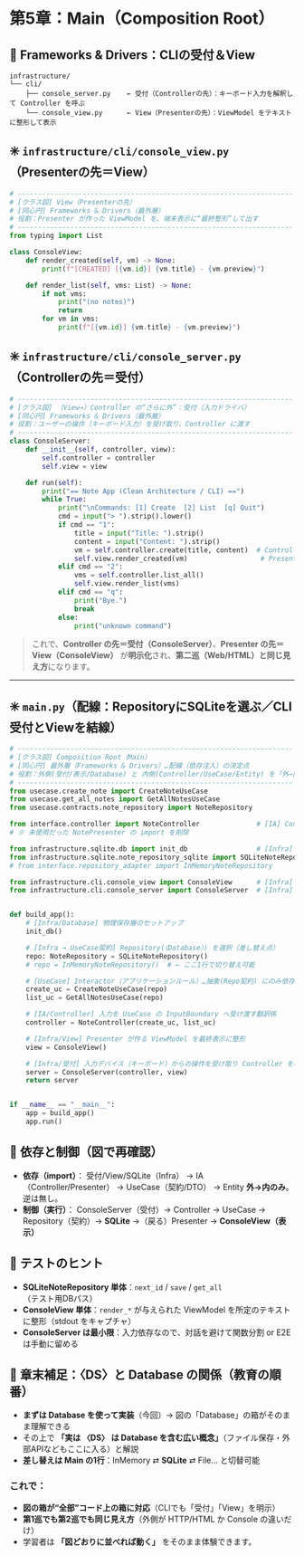 # 第5章：Main（Composition Root）


## 🧱 Frameworks & Drivers：CLIの受付＆View

```
infrastructure/
└── cli/
    ├── console_server.py    ← 受付（Controllerの先）：キーボード入力を解釈して Controller を呼ぶ
    └── console_view.py      ← View（Presenterの先）：ViewModel をテキストに整形して表示
```

## ✳️ `infrastructure/cli/console_view.py`（Presenterの先＝View）

```python
# --------------------------------------------------------------------
# [クラス図] View（Presenterの先）
# [同心円] Frameworks & Drivers（最外層）
# 役割：Presenter が作った ViewModel を、端末表示に“最終整形”して出す
# --------------------------------------------------------------------
from typing import List

class ConsoleView:
    def render_created(self, vm) -> None:
        print(f"[CREATED] [{vm.id}] {vm.title} - {vm.preview}")

    def render_list(self, vms: List) -> None:
        if not vms:
            print("(no notes)")
            return
        for vm in vms:
            print(f"[{vm.id}] {vm.title} - {vm.preview}")
```

## ✳️ `infrastructure/cli/console_server.py`（Controllerの先＝受付）

```python
# --------------------------------------------------------------------
# [クラス図] （View→）Controller の“さらに外”：受付（入力ドライバ）
# [同心円] Frameworks & Drivers（最外層）
# 役割：ユーザーの操作（キーボード入力）を受け取り、Controller に渡す
# --------------------------------------------------------------------
class ConsoleServer:
    def __init__(self, controller, view):
        self.controller = controller
        self.view = view

    def run(self):
        print("== Note App (Clean Architecture / CLI) ==")
        while True:
            print("\nCommands: [1] Create  [2] List  [q] Quit")
            cmd = input("> ").strip().lower()
            if cmd == "1":
                title = input("Title: ").strip()
                content = input("Content: ").strip()
                vm = self.controller.create(title, content)  # Controller→UseCase→Presenter→VM
                self.view.render_created(vm)                  # Presenterの先（View）
            elif cmd == "2":
                vms = self.controller.list_all()
                self.view.render_list(vms)
            elif cmd == "q":
                print("Bye.")
                break
            else:
                print("unknown command")
```

> これで、**Controller の先＝受付（ConsoleServer）**、**Presenter の先＝View（ConsoleView）** が**明示化**され、**第二巡（Web/HTML）と同じ見え方**になります。

---

## ✳️ `main.py`（配線：RepositoryにSQLiteを選ぶ／CLI受付とViewを結線）

```python
# --------------------------------------------------------------------
# [クラス図] Composition Root（Main）
# [同心円] 最外層（Frameworks & Drivers）…配線（依存注入）の決定点
# 役割：外側(受付/表示/Database) と 内側(Controller/UseCase/Entity) を「外→内」で結線
# --------------------------------------------------------------------
from usecase.create_note import CreateNoteUseCase
from usecase.get_all_notes import GetAllNotesUseCase
from usecase.contracts.note_repository import NoteRepository

from interface.controller import NoteController              # [IA] Controller（左端の箱）
# ※ 未使用だった NotePresenter の import を削除

from infrastructure.sqlite.db import init_db                 # [Infra] Database 初期化
from infrastructure.sqlite.note_repository_sqlite import SQLiteNoteRepository  # [Infra] Database 実装
# from interface.repository_adapter import InMemoryNoteRepository               # ← 差し替え例（任意）

from infrastructure.cli.console_view import ConsoleView      # [Infra] View（Presenter の先）
from infrastructure.cli.console_server import ConsoleServer  # [Infra] 受付（Controller の先）


def build_app():
    # [Infra/Database] 物理保存層のセットアップ
    init_db()

    # [Infra → UseCase契約] Repository(〈Database〉) を選択（差し替え点）
    repo: NoteRepository = SQLiteNoteRepository()
    # repo = InMemoryNoteRepository()  # ← ここ1行で切り替え可能

    # [UseCase] Interactor（アプリケーションルール）…抽象(Repo契約) にのみ依存
    create_uc = CreateNoteUseCase(repo)
    list_uc = GetAllNotesUseCase(repo)

    # [IA/Controller] 入力を UseCase の InputBoundary へ受け渡す翻訳係
    controller = NoteController(create_uc, list_uc)

    # [Infra/View] Presenter が作る ViewModel を最終表示に整形
    view = ConsoleView()

    # [Infra/受付] 入力デバイス（キーボード）からの操作を受け取り Controller を呼ぶ
    server = ConsoleServer(controller, view)
    return server


if __name__ == "__main__":
    app = build_app()
    app.run()
```


## 🔎 依存と制御（図で再確認）

* **依存（import）**：
  受付/View/SQLite（Infra） → IA（Controller/Presenter） → UseCase（契約/DTO） → Entity
  **外→内のみ**。逆は無し。
* **制御（実行）**：
  ConsoleServer（受付）→ Controller → UseCase → Repository（契約）→ **SQLite** →（戻る）Presenter → **ConsoleView（表示）**


## 🧪 テストのヒント

* **SQLiteNoteRepository 単体**：`next_id` / `save` / `get_all`（テスト用DBパス）
* **ConsoleView 単体**：`render_*` が与えられた ViewModel を所定のテキストに整形（stdout をキャプチャ）
* **ConsoleServer は最小限**：入力依存なので、対話を避けて関数分割 or E2E は手動に留める


## 📘 章末補足：〈DS〉と Database の関係（教育の順番）

* **まずは Database を使って実装**（今回）→ 図の「Database」の箱がそのまま理解できる
* その上で **「実は 〈DS〉 は Database を含む広い概念」**（ファイル保存・外部APIなどもここに入る）と解説
* **差し替えは Main の1行**：InMemory ⇄ **SQLite** ⇄ File… と切替可能


### これで：

* **図の箱が“全部”コード上の箱に対応**（CLIでも「受付」「View」を明示）
* **第1巡でも第2巡でも同じ見え方**（外側が HTTP/HTML か Console の違いだけ）
* 学習者は **「図どおりに並べれば動く」** をそのまま体験できます。


